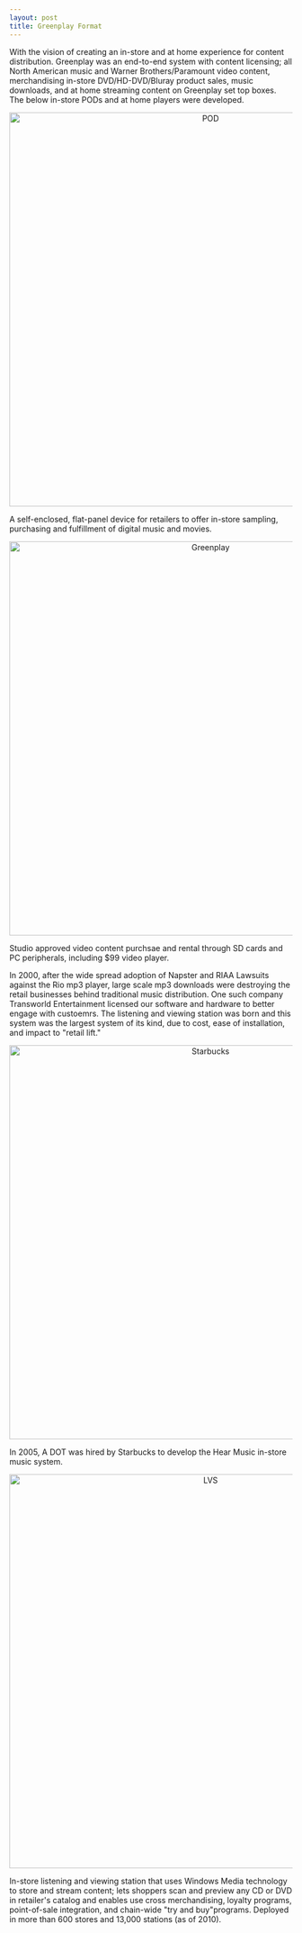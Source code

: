 ```yaml
---
layout: post
title: Greenplay Format
---
```


With the vision of creating an in-store and at home experience for content distribution. Greenplay was an end-to-end system with content licensing; all North American music and Warner Brothers/Paramount video content, merchandising in-store DVD/HD-DVD/Bluray product sales, music downloads, and at home streaming content on Greenplay set top boxes. The below in-store PODs and at home players were developed. 

<div style="text-align: center"><img src="{{ site.baseurl }}/images/pod.png" alt="POD" style="width: 700px;"/></div>

A self-enclosed, flat-panel device for retailers to offer in-store sampling, purchasing and fulfillment of digital music and movies.

<div style="text-align: center"><img src="{{ site.baseurl }}/images/greenplay.png" alt="Greenplay" style="width: 700px;"/></div>

Studio approved video content purchsae and rental through SD cards and PC peripherals, including $99 video player. 

In 2000, after the wide spread adoption of Napster and RIAA Lawsuits against the Rio mp3 player, large scale mp3 downloads were destroying the retail businesses behind traditional music distribution.  One such company Transworld Entertainment licensed our software and hardware to better engage with custoemrs. The listening and viewing station was born and this system was the largest system of its kind, due to cost, ease of installation, and impact to "retail lift." 

<div style="text-align: center"><img src="{{ site.baseurl }}/images/starbucks.png" alt="Starbucks" style="width: 700px;"/></div>

In 2005, A DOT was hired by Starbucks to develop the Hear Music in-store music system.

<div style="text-align: center"><img src="{{ site.baseurl }}/images/lvs.png" alt="LVS" style="width: 700px;"/></div>

In-store listening and viewing station that uses Windows Media technology to store and stream content; lets shoppers scan and preview any CD or DVD in retailer's catalog and enables use cross merchandising, loyalty programs, point-of-sale integration, and chain-wide "try and buy"programs. Deployed in more than 600 stores and 13,000 stations (as of 2010).